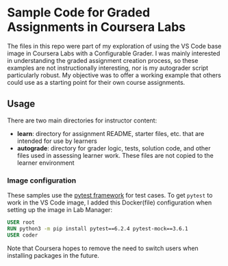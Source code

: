 # Sample Code for Graded Assignments in Coursera Labs

The files in this repo were part of my exploration of using the VS Code base image in Coursera Labs with a Configurable Grader. I was mainly interested in understanding the graded assignment creation process, so these examples are not instructionally interesting, nor is my autograder script particularly robust. My objective was to offer a working example that others could use as a starting point for their own course assignments.

## Usage

There are two main directories for instructor content:

- **learn**: directory for assignment README, starter files, etc. that are intended for use by learners
- **autograde**: directory for grader logic, tests, solution code, and other files used in assessing learner work. These files are not copied to the learner environment

### Image configuration

These samples use the [pytest framework](https://docs.pytest.org/) for test cases. To get `pytest` to work in the VS Code image, I added this Docker(file) configuration when setting up the image in Lab Manager:

```dockerfile
USER root
RUN python3 -m pip install pytest==6.2.4 pytest-mock==3.6.1
USER coder
```

Note that Coursera hopes to remove the need to switch users when installing packages in the future.
